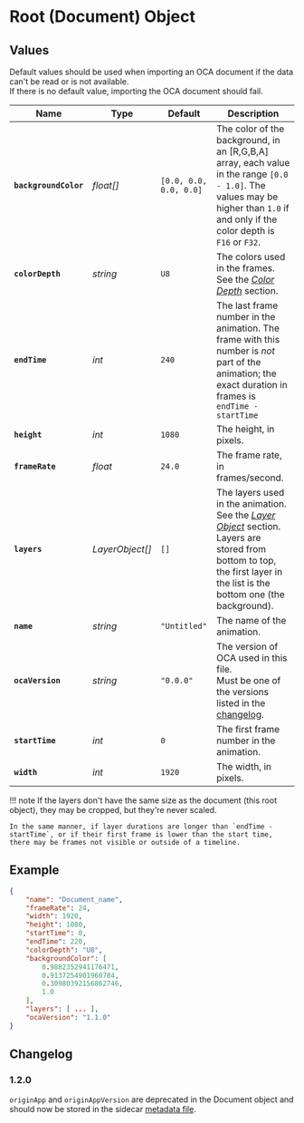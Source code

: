 # Root (Document) Object

## Values

Default values should be used when importing an OCA document if the data can't be read or is not available.  
If there is no default value, importing the OCA document should fail.

| Name | Type | Default | Description |
| --- | --- | --- | --- |
| **`backgroundColor`** | *float[]* | `[0.0, 0.0, 0.0, 0.0]` | The color of the background, in an [R,G,B,A] array, each value in the range `[0.0 - 1.0]`. The values may be higher than `1.0` if and only if the color depth is `F16` or `F32`. |
| **`colorDepth`** | *string* | `U8` | The colors used in the frames. See the [*Color Depth*](color-depth.md) section. |
| **`endTime`** | *int* | `240` | The last frame number in the animation. The frame with this number is *not* part of the animation; the exact duration in frames is `endTime - startTime` |
| **`height`** | *int* | `1080` | The height, in pixels.  |
| **`frameRate`** | *float* | `24.0` | The frame rate, in frames/second. |
| **`layers`** | *LayerObject[]* | `[]` | The layers used in the animation. See the [*Layer Object*](layer.md) section.<br>Layers are stored from bottom to top, the first layer in the list is the bottom one (the background). |
| **`name`** | *string* | `"Untitled"` | The name of the animation. |
| **`ocaVersion`** | *string* | `"0.0.0"` | The version of OCA used in this file.<br>Must be one of the versions listed in the [changelog](../changelog.md). |
| **`startTime`** | *int* | `0` | The first frame number in the animation. |
| **`width`** | *int* | `1920` | The width, in pixels. |

!!! note
    If the layers don't have the same size as the document (this root object), they may be cropped, but they're never scaled.

    In the same manner, if layer durations are longer than `endTime - startTime`, or if their first frame is lower than the start time, there may be frames not visible or outside of a timeline.

## Example

```json
{
    "name": "Document_name",
    "frameRate": 24,
    "width": 1920,
    "height": 1080,
    "startTime": 0,
    "endTime": 220,
    "colorDepth": "U8",
    "backgroundColor": [
        0.9882352941176471,
        0.9137254901960784,
        0.30980392156862746,
        1.0
    ],
    "layers": [ ... ],
    "ocaVersion": "1.1.0"
}
```

## Changelog

### 1.2.0

`originApp` and `originAppVersion` are deprecated in the Document object and should now be stored in the sidecar [metadata file](meta.md).
